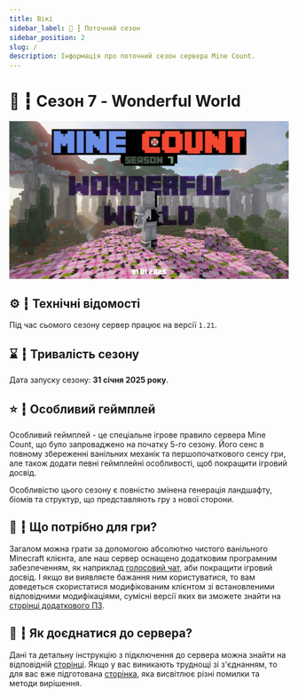 ```yaml
---
title: Вікі
sidebar_label: 🌸 ┇ Поточний сезон
sidebar_position: 2
slug: /
description: Інформація про поточний сезон сервера Mine Count.
---
```

# 🌸 ┇ Сезон 7 - Wonderful World

![1738005858370](image/season/1738005858370.png)

## ⚙️ ┇ Технічні відомості

Під час сьомого сезону сервер працює на версії `1.21`.

## ⌛ ┇ Тривалість сезону

Дата запуску сезону: **31 січня 2025 року**.

## ⭐ ┇ Особливий геймплей

Особливий геймплей - це спеціальне ігрове правило сервера Mine Count, що було запроваджено на початку 5-го сезону. Його сенс в повному збереженні ванільних механік та першопочаткового сенсу гри, але також додати певні геймплейні особливості, щоб покращити ігровий досвід.

Особливістю цього сезону є повністю змінена генерація ландшафту, біомів та структур, що представляють гру з нової сторони.

## 🏓 ┇ Що потрібно для гри?

Загалом можна грати за допомогою абсолютно чистого ванільного Minecraft клієнта, але наш сервер оснащено додатковим програмним забезпеченням, як наприклад [голосовий чат](/software#%EF%B8%8F--голосовий-чат), аби покращити ігровий досвід. І якщо ви виявляєте бажання ним користуватися, то вам доведеться скористатися модифікованим клієнтом зі встановленими відповідними модифікаціями, сумісні версії яких ви зможете знайти на [сторінці додаткового ПЗ](/software).

## 🎫 ┇ Як доєднатися до сервера?

Дані та детальну інструкцію з підключення до сервера можна знайти на відповідній [сторінці](/how-to-join). Якщо у вас виникають труднощі зі з'єднанням, то для вас вже підготована [сторінка](/cant-join), яка висвітлює різні помилки та методи вирішення.